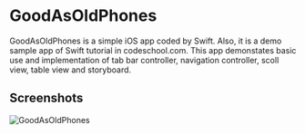GoodAsOldPhones
==========

GoodAsOldPhones is a simple iOS app coded by Swift. Also, it is a demo sample app of Swift tutorial in codeschool.com. This app demonstates basic use and implementation of tab bar controller, navigation controller, scoll view, table view and storyboard.

## Screenshots
![GoodAsOldPhones](https://github.com/soapyigu/30SwiftProjects/blob/master/Project%2001%20-%20GoodAsOldPhones/GoodAsOldPhones.gif)
